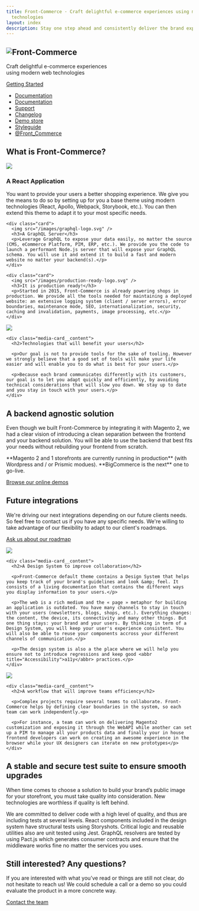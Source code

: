 ```yaml
---
title: Front-Commerce · Craft delightful e-commerce experiences using modern web
  technologies
layout: index
description: Stay one step ahead and consistently deliver the brand experience your customers expect
---
```


<section class="hero">
  <h1><img src="images/fcLogo2RowsBlack.svg" alt="Front-Commerce" /></h1>
  <p>Craft delightful e-commerce experiences<br />using modern web technologies</p>
  <div class="center getting-started"><a class="link primary button" href="/docs/">Getting Started</a></div>
  <ul class="button-list">
    <li><a class="link button"  href="/docs/">Documentation </a></li>
    <li class="show-mobile"><a class="link button"  href="/docs/">Documentation</a></li>
    <li class="show-mobile"><a class="link button"  href="https://help.front-commerce.com/en/articles/5910607-when-how-can-i-reach-the-front-commerce-support-team">Support <span class="icon-request-change"></span></a></li>
    <li><a class="link button"  href="/blog">Changelog</a></li>
    <li><a class="link button"  href="https://demo.front-commerce.app/">Demo store</a></li>
    <li><a class="link button"  href="https://front-commerce.app/styleguide">Styleguide</a></li>
    <li><a class="link button"  href="https://twitter.com/Front_Commerce?ref_src=twsrc%5Etfw">@Front_Commerce</a></li>
  </ul>
</section>

<section class="fc-section fc-section--dark">
  <h2>What is Front-Commerce?</h2>

  <div class="card-grid">
    <div class="card">
      <img src="/images/react-logo.svg" />
      <h3>A React Application</h3>
      <p>You want to provide your users a better shopping experience. We give you the means to do so by setting up for you a base theme using modern technologies (React, Apollo, Webpack, Storybook, etc.). You can then extend this theme to adapt it to your most specific needs.</p>
    </div>

    <div class="card">
      <img src="/images/graphql-logo.svg" />
      <h3>A GraphQL Server</h3>
      <p>Leverage GraphQL to expose your data easily, no matter the source (CMS, eCommerce Platform, PIM, ERP, etc.). We provide you the code to launch a performant Node.js server that will expose your GraphQL schema. You will use it and extend it to build a fast and modern website no matter your backend(s).</p>
    </div>

    <div class="card">
      <img src="/images/production-ready-logo.svg" />
      <h3>It is production ready!</h3>
      <p>Started in 2015, Front-Commerce is already powering shops in production. We provide all the tools needed for maintaining a deployed website: an extensive logging system (client / server errors), error boundaries, maintenance mode, SEO, internationalization, security, caching and invalidation, payments, image processing, etc.</p>
    </div>

  </div>
</section>

<section class="fc-section fc-section--card">
  <div class="media-card">
    <div class="media-card__media">
      <img src="/images/user-centered.jpg">
    </div>

    <div class="media-card__content">
      <h2>Technologies that will benefit your users</h2>

      <p>Our goal is not to provide tools for the sake of tooling. However we strongly believe that a good set of tools will make your life easier and will enable you to do what is best for your users.</p>

      <p>Because each brand communicates differently with its customers, our goal is to let you adapt quickly and efficiently, by avoiding technical considerations that will slow you down. We stay up to date and you stay in touch with your users.</p>
    </div>

  </div>
</section>

<section class="fc-section fc-section--dark">
  <h2>A backend agnostic solution</h2>

  <p>Even though we built Front-Commerce by integrating it with Magento 2, we had a clear vision of introducing a clean separation between the frontend and your backend solution. You will be able to use the backend that best fits your needs without rebuilding your frontend from scratch.</p>

  <p>**Magento 2 and 1 storefronts are currently running in production** (with Wordpress and / or Prismic modues). **BigCommerce is the next** one to go-live.</p>

  <p class="center">
    <a class="link primary button" href="https://demo.front-commerce.app">Browse our online demos</a>
  </p>
</section>

<section class="fc-section fc-section--dark">
  <h2>Future integrations</h2>

  <p>We're driving our next integrations depending on our future clients needs. So feel free to contact us if you have any specific needs. We're willing to take advantage of our flexibility to adapt to our client's roadmaps.</p>

  <p>
    <a class="link learn-more button intercom-launcher" href="mailto:hello@front-commerce.com?subject=Hi!%20I'd%20like%20to%20know%20more%20about%20your%20roadmap&body=Hi%2C%0D%0A%0D%0AI%20am%20interested%20in%20your%20product%2C%20and%20would%20love%20to%20know%20if%20you%20considered%20...">
      Ask us about our roadmap <span class="icon-arrow-right-alt"></span>
    </a>
  </p>
</section>

<section class="fc-section fc-section--card">
  <div class="media-card media-card--right">
    <div class="media-card__media">
      <img src="/images/design-system.jpg">
    </div>

    <div class="media-card__content">
      <h2>A Design System to improve collaboration</h2>

      <p>Front-Commerce default theme contains a Design System that helps you keep track of your brand's guidelines and look &amp; feel. It consists of a living documentation that contains the different ways you display information to your users.</p>

      <p>The web is a rich medium and the « page » metaphor for building an application is outdated. You have many channels to stay in touch with your users (newsletters, blogs, shops, etc.). Everything changes: the content, the device, its connectivity and many other things. But one thing stays: your brand and your users. By thinking in term of a Design System, you will keep your user's experience consistent. You will also be able to reuse your components accross your different channels of communication.</p>

      <p>The design system is also a the place where we will help you ensure not to introduce regressions and keep good <abbr title="Accessibility">a11y</abbr> practices.</p>
    </div>

  </div>
</section>

<section class="fc-section fc-section--card">
  <div class="media-card">
    <div class="media-card__media">
      <img src="/images/laughing-friends-on-couch.jpg">
    </div>

    <div class="media-card__content">
      <h2>A workflow that will improve teams efficiency</h2>

      <p>Complex projects require several teams to collaborate. Front-Commerce helps by defining clear boundaries in the system, so each team can work independently.<p>

      <p>For instance, a team can work on delivering Magento2 customization and exposing it through the WebAPI while another can set up a PIM to manage all your products data and finally your in house frontend developers can work on creating an awesome experience in the browser while your UX designers can iterate on new prototypes</p>
    </div>

  </div>
</section>

<section class="fc-section fc-section--dark">
  <h2>A stable and secure test suite to ensure smooth upgrades</h2>

  <p>When time comes to choose a solution to build your brand’s public image for your storefront, you must take quality into consideration. New technologies are worthless if quality is left behind.</p>

  <p>We are committed to deliver code with a high level of quality, and thus are including tests at several levels. React components included in the design system have structural tests using Storyshots. Critical logic and reusable utilities also are unit tested using Jest. GraphQL resolvers are tested by using Pact.js which generates consumer contracts and ensure that the middleware works fine no matter the services you uses.</p>

  <div class="asciicast-container"><script data-rows="30" data-cols="120" src="https://asciinema.org/a/e8J14tmq9l6uKETzgZjZ7YfFk.js" id="asciicast-e8J14tmq9l6uKETzgZjZ7YfFk" async></script></div>
</section>

<section class="fc-section fc-section--dark">
  <h2>Still interested? Any questions?</h2>

  <p>If you are interested with what you’ve read or things are still not clear, do not hesitate to reach us! We could schedule a call or a demo so you could evaluate the product in a more concrete way.</p>

  <div class="center">
    <a class="link primary button intercom-launcher" href="mailto:contact@front-commerce.com?subject=I’m interested!">Contact the team</a>
  </div>
</section>
